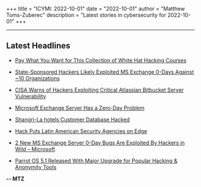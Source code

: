 +++
title = "ICYMI: 2022-10-01"
date = "2022-10-01"
author = "Matthew Toms-Zuberec"
description = "Latest stories in cybersecurity for 2022-10-01"
+++

---------------------------------------------------------------------------
## Latest Headlines
- [Pay What You Want for This Collection of White Hat Hacking Courses](https://thehackernews.com/2022/10/pay-what-you-want-for-this-collection.html)

- [State-Sponsored Hackers Likely Exploited MS Exchange 0-Days Against ~10 Organizations](https://thehackernews.com/2022/10/state-sponsored-hackers-likely.html)

- [CISA Warns of Hackers Exploiting Critical Atlassian Bitbucket Server Vulnerability](https://thehackernews.com/2022/10/cisa-warns-of-hackers-exploiting.html)

- [Microsoft Exchange Server Has a Zero-Day Problem](https://www.wired.com/story/microsoft-exchange-zero-day-cia-spies-security-roundup/)

- [Shangri-La hotels Customer Database Hacked](https://www.securityweek.com/shangri-la-hotels-customer-database-hacked)

- [Hack Puts Latin American Security Agencies on Edge](https://www.securityweek.com/hack-puts-latin-american-security-agencies-edge)

- [2 New MS Exchange Server 0-Day Bugs Are Exploited By Hackers in Wild – Microsoft](https://cybersecuritynews.com/2-new-ms-exchange-server-0-day-bugs/)

- [Parrot OS 5.1 Released With Major Upgrade for Popular Hacking & Anonymity Tools](https://cybersecuritynews.com/parrot-os-5-1/)

**-- MTZ**